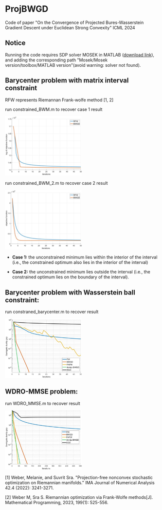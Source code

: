 # ProjBWGD

Code of paper "On the Convergence of Projected Bures-Wasserstein Gradient Descent under Euclidean Strong Convexity" ICML 2024

## Notice

Running the code requires SDP solver MOSEK in MATLAB (<a href="https://www.mosek.com/downloads/" title="超链接title">download link</a>),\
and adding the corresponding path "Mosek/Mosek version/toolbox/MATLAB version"(avoid warning: solver not found).

## Barycenter problem with matrix interval constraint
RFW represents Riemannan Frank-wolfe method [1, 2]

run constrained_BWM.m to recover case 1 result 

<img src="comparison_BWM.jpg" title="Case 1" width=50%>

run constrained_BWM_2.m to recover case 2 result

<img src="comparison_BWM_2.jpg" title="Case 2" width=50%>

* **Case 1:** the unconstrained minimum lies within the interior of the interval (i.e., the constrained optimum also lies in the interior of the interval)

* **Case 2:** the unconstrained minimum lies outside the interval (i.e., the constrained optimum lies on the boundary of the interval).

## Barycenter problem with Wasserstein ball constraint:

run constraned_barycenter.m to recover result

<img src="constrained_barycenter_updated.jpg" title="constrained_barycenter" width=50%>

## WDRO-MMSE problem:

run WDRO_MMSE.m to recover result 

<img src="MMSE_convergence_updated.jpg" title="WDRO_MMSE" width=50%>



[1] Weber, Melanie, and Suvrit Sra. "Projection-free nonconvex stochastic optimization on Riemannian manifolds." IMA Journal of Numerical Analysis 42.4 (2022): 3241-3271.

[2] Weber M, Sra S. Riemannian optimization via Frank-Wolfe methods[J]. Mathematical Programming, 2023, 199(1): 525-556.
